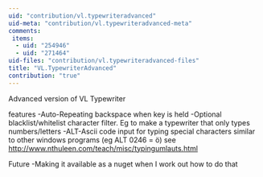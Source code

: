 ```yaml
---
uid: "contribution/vl.typewriteradvanced"
uid-meta: "contribution/vl.typewriteradvanced-meta"
comments: 
 items: 
  - uid: "254946"
  - uid: "271464"
uid-files: "contribution/vl.typewriteradvanced-files"
title: "VL.TypewriterAdvanced"
contribution: "true"
---
```


Advanced version of VL Typewriter  

features 
-Auto-Repeating backspace when key is held 
-Optional blacklist/whitelist character filter. Eg to make a typewriter that only types numbers/letters
-ALT-Ascii code input for typing special characters similar to other windows programs (eg ALT 0246 =  ö)
see http://www.nthuleen.com/teach/misc/typingumlauts.html

Future
-Making it available as a nuget when I work out how to do that
